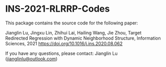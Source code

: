 # INS-2021-RLRRP-Codes

This package contains the source code for the following paper:

Jianglin Lu, Jingxu Lin, Zhihui Lai, Hailing Wang, Jie Zhou,
Target Redirected Regression with Dynamic Neighborhood Structure, Information Sciences, 2021
https://doi.org/10.1016/j.ins.2020.08.062

If you have any questions, please contact:  Jianglin Lu (jianglinlu@outlook.com)
